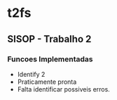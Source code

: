 # t2fs
## SISOP - Trabalho 2  ##
### Funcoes Implementadas

* Identify 2
 * Praticamente pronta
 * Falta identificar possiveis erros.
